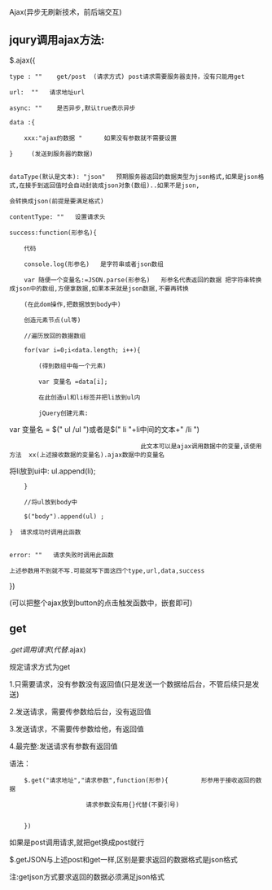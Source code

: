 Ajax(异步无刷新技术，前后端交互)
## jqury调用ajax方法:
$.ajax({

    type : ""    get/post  (请求方式) post请求需要服务器支持，没有只能用get   

    url:  ""   请求地址url

    async: ""    是否异步,默认true表示异步

    data :{

        xxx:"ajax的数据 "      如果没有参数就不需要设置

    }     (发送到服务器的数据)  


    dataType(默认是文本): "json"   预期服务器返回的数据类型为json格式,如果是json格式,在接手到返回值时会自动封装成json对象(数组)..如果不是json,

    会转换成json(前提是要满足格式)

    contentType: ""   设置请求头

    success:function(形参名){

        代码

        console.log(形参名)   是字符串或者json数组

        var 随便一个变量名:=JSON.parse(形参名)   形参名代表返回的数据 把字符串转换成json中的数组,方便拿数据,如果本来就是json数据,不要再转换

        (在此dom操作,把数据放到body中)

        创造元素节点(ul等) 

        //遍历放回的数据数组

        for(var i=0;i<data.length; i++){

            (得到数组中每一个元素)

            var 变量名 =data[i];

            在此创造ul和li标签并把li放到ul内

            jQuery创建元素:

var 变量名 = $(" ul /ul ")或者是$(" li "+li中间的文本+" /li ")

                                        此文本可以是ajax调用数据中的变量,该使用方法  xx(上述接收数据的变量名).ajax数据中的变量名

将li放到ui中:   ul.append(li);

        }

        //将ul放到body中

        $("body").append(ul) ; 

    }  请求成功时调用此函数           


    error: ""   请求失败时调用此函数

    上述参数用不到就不写.可能就写下面这四个type,url,data,success

})

(可以把整个ajax放到button的点击触发函数中，嵌套即可)

## get

$.get调用请求(代替$.ajax)   

规定请求方式为get

1.只需要请求，没有参数没有返回值(只是发送一个数据给后台，不管后续只是发送)

2.发送请求，需要传参数给后台，没有返回值

3.发送请求，不需要传参数给他，有返回值

4.最完整:发送请求有参数有返回值

语法：

        $.get("请求地址","请求参数",function(形参){         形参用于接收返回的数据

                         请求参数没有用{}代替(不要引号)


        })


如果是post调用请求,就把get换成post就行

$.getJSON与上述post和get一样,区别是要求返回的数据格式是json格式

注:getjson方式要求返回的数据必须满足json格式
